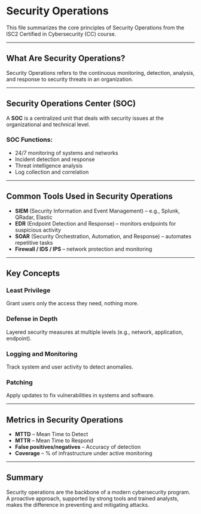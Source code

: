 # Security Operations

This file summarizes the core principles of Security Operations from the ISC2 Certified in Cybersecurity (CC) course.

---

## What Are Security Operations?

Security Operations refers to the continuous monitoring, detection, analysis, and response to security threats in an organization.

---

## Security Operations Center (SOC)

A **SOC** is a centralized unit that deals with security issues at the organizational and technical level.

### SOC Functions:
- 24/7 monitoring of systems and networks
- Incident detection and response
- Threat intelligence analysis
- Log collection and correlation

---

## Common Tools Used in Security Operations

- **SIEM** (Security Information and Event Management) – e.g., Splunk, QRadar, Elastic  
- **EDR** (Endpoint Detection and Response) – monitors endpoints for suspicious activity  
- **SOAR** (Security Orchestration, Automation, and Response) – automates repetitive tasks  
- **Firewall / IDS / IPS** – network protection and monitoring

---

## Key Concepts

### Least Privilege  
Grant users only the access they need, nothing more.

### Defense in Depth  
Layered security measures at multiple levels (e.g., network, application, endpoint).

### Logging and Monitoring  
Track system and user activity to detect anomalies.

### Patching  
Apply updates to fix vulnerabilities in systems and software.

---

## Metrics in Security Operations

- **MTTD** – Mean Time to Detect  
- **MTTR** – Mean Time to Respond  
- **False positives/negatives** – Accuracy of detection  
- **Coverage** – % of infrastructure under active monitoring

---

## Summary

Security operations are the backbone of a modern cybersecurity program. A proactive approach, supported by strong tools and trained analysts, makes the difference in preventing and mitigating attacks.
